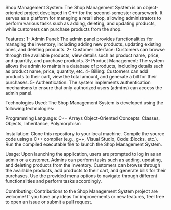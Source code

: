 
Shop Management System:
The Shop Management System is an object-oriented project developed in C++ for the second-semester coursework. It serves as a platform for managing a retail shop, allowing administrators to perform various tasks such as adding, deleting, and updating products, while customers can purchase products from the shop.

Features:
1- Admin Panel: The admin panel provides functionalities for managing the inventory, including adding new products, updating existing ones, and deleting products.
2- Customer Interface: Customers can browse through the available products, view details such as product name, price, and quantity, and purchase products.
3- Product Management: The system allows the admin to maintain a database of products, including details such as product name, price, quantity, etc.
4- Billing: Customers can add products to their cart, view the total amount, and generate a bill for their purchases.
5- Authentication: The system implements authentication mechanisms to ensure that only authorized users (admins) can access the admin panel.

Technologies Used:
The Shop Management System is developed using the following technologies:

Programming Language: C++
Arrays
Object-Oriented Concepts: Classes, Objects, Inheritance, Polymorphism


Installation:
Clone this repository to your local machine.
Compile the source code using a C++ compiler (e.g., g++, Visual Studio, Code::Blocks, etc.).
Run the compiled executable file to launch the Shop Management System.

Usage:
Upon launching the application, users are prompted to log in as an admin or a customer.
Admins can perform tasks such as adding, updating, and deleting products from the inventory.
Customers can browse through the available products, add products to their cart, and generate bills for their purchases.
Use the provided menu options to navigate through different functionalities and perform tasks accordingly.

Contributing:
Contributions to the Shop Management System project are welcome! If you have any ideas for improvements or new features, feel free to open an issue or submit a pull request.

